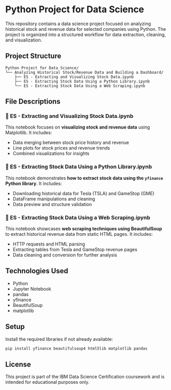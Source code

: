 # Python Project for Data Science

This repository contains a data science project focused on analyzing historical stock and revenue data for selected companies using Python. The project is organized into a structured workflow for data extraction, cleaning, and visualization.

## Project Structure

```
Python Project for Data Science/
└── Analyzing Historical Stock/Revenue Data and Building a Dashboard/
    ├── ES - Extracting and Visualizing Stock Data.ipynb
    ├── ES - Extracting Stock Data Using a Python Library.ipynb
    └── ES - Extracting Stock Data Using a Web Scraping.ipynb
```

## File Descriptions

### 📓 ES - Extracting and Visualizing Stock Data.ipynb
This notebook focuses on **visualizing stock and revenue data** using Matplotlib. It includes:
- Data merging between stock price history and revenue
- Line plots for stock prices and revenue trends
- Combined visualizations for insights

### 📓 ES - Extracting Stock Data Using a Python Library.ipynb
This notebook demonstrates **how to extract stock data using the `yfinance` Python library**. It includes:
- Downloading historical data for Tesla (TSLA) and GameStop (GME)
- DataFrame manipulations and cleaning
- Data preview and structure validation

### 📓 ES - Extracting Stock Data Using a Web Scraping.ipynb
This notebook showcases **web scraping techniques using BeautifulSoup** to extract historical revenue data from static HTML pages. It includes:
- HTTP requests and HTML parsing
- Extracting tables from Tesla and GameStop revenue pages
- Data cleaning and conversion for further analysis

## Technologies Used
- Python
- Jupyter Notebook
- pandas
- yfinance
- BeautifulSoup
- matplotlib

## Setup

Install the required libraries if not already available:

```bash
pip install yfinance beautifulsoup4 html5lib matplotlib pandas
```

## License
This project is part of the IBM Data Science Certification coursework and is intended for educational purposes only.
